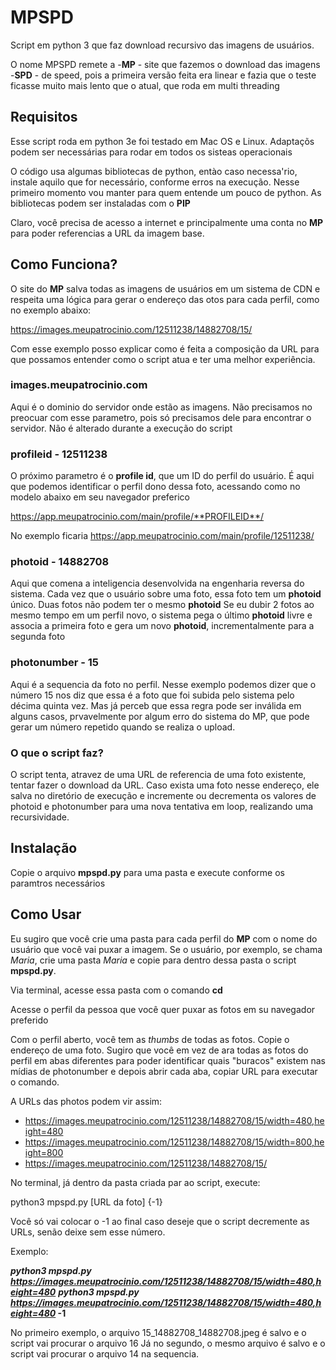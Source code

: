 # MPSPD

Script em python 3 que faz download recursivo das imagens de usuários.

O nome MPSPD remete a 
-__MP__ - site que fazemos o download das imagens
-**SPD** - de speed, pois a primeira versão feita era linear e fazia que o teste ficasse muito mais lento que o atual, que roda em multi threading

## Requisitos
Esse script roda em python 3e foi testado em Mac OS e Linux. Adaptaçõs podem ser necessárias para rodar em todos os sisteas operacionais

O código usa algumas bibliotecas de python, entào caso necessa'rio, instale aquilo que for necessário, conforme erros na execução. Nesse primeiro momento vou manter para quem entende um pouco de python. As bibliotecas podem ser instaladas com o **PIP**

Claro, você precisa de acesso a internet e principalmente uma conta no **MP** para poder referencias a URL da imagem base.

## Como Funciona?

O site do **MP** salva todas as imagens de usuários em um sistema de CDN e respeita uma lógica para gerar o endereço das otos para cada perfil, como no exemplo abaixo:

https://images.meupatrocinio.com/12511238/14882708/15/

Com esse exemplo posso explicar como é feita a composição da URL para que possamos entender como o script atua e ter uma melhor experiência. 

### images.meupatrocinio.com
Aqui é o dominio do servidor onde estão as imagens. Não precisamos no preocuar com esse parametro, pois só precisamos dele para encontrar o servidor. Não é alterado durante a execução do script

### profileid - 12511238
O próximo parametro é o **profile id**, que um ID do perfil do usuário. É aqui que podemos identificar o perfil dono dessa foto, acessando como no modelo abaixo em seu navegador preferico

https://app.meupatrocinio.com/main/profile/**PROFILEID**/

No exemplo ficaria
https://app.meupatrocinio.com/main/profile/12511238/

### photoid - 14882708
Aqui que comena a inteligencia desenvolvida na engenharia reversa do sistema. Cada vez que o usuário sobre uma foto, essa foto tem um **photoid** único. Duas fotos não podem ter o mesmo **photoid** 
Se eu dubir 2 fotos ao mesmo tempo em um perfil novo, o sistema pega o último **photoid** livre e associa a primeira foto e gera um novo **photoid**, incrementalmente para a segunda foto

### photonumber - 15
Aqui é a sequencia da foto no perfil. Nesse exemplo podemos dizer que o número 15 nos diz que essa é a foto que foi subida pelo sistema pelo décima quinta vez. Mas já perceb que essa regra pode ser inválida em alguns casos, prvavelmente por algum erro do sistema do MP, que pode gerar um número repetido quando se realiza o upload. 

### O que o script faz?
O script tenta, atravez de uma URL de referencia de uma foto existente, tentar fazer o download da URL. Caso exista uma foto nesse endereço, ele salva no diretório de execução e incremente ou decrementa os valores de photoid e photonumber para uma nova tentativa em loop, realizando uma recursividade.

## Instalação

Copie o arquivo **mpspd.py** para uma pasta e execute conforme os paramtros necessários

## Como Usar

Eu sugiro que você crie uma pasta para cada perfil do **MP** com o nome do usuário que você vai puxar a imagem. Se o usuário, por exemplo, se chama _Maria_, crie uma pasta _Maria_ e copie para dentro dessa pasta o script **mpspd.py**.

Via terminal, acesse essa pasta com o comando **cd**

Acesse o perfil da pessoa que você quer puxar as fotos em su navegador preferido

Com o perfil aberto, você tem as *thumbs* de todas as fotos. Copie o endereço de uma foto. Sugiro que você em vez de ara todas as fotos do perfil em abas diferentes para poder identificar quais "buracos" existem nas mídias de photonumber e depois abrir cada aba, copiar  URL para executar o comando.

A URLs das photos podem vir assim:

- https://images.meupatrocinio.com/12511238/14882708/15/width=480,height=480
- https://images.meupatrocinio.com/12511238/14882708/15/width=800,height=800
- https://images.meupatrocinio.com/12511238/14882708/15/

No terminal, já dentro da pasta criada par ao script, execute:

python3 mpspd.py [URL da foto] {-1}

Você só vai colocar o -1 ao final caso deseje que o script decremente as URLs, senão deixe sem esse número.

Exemplo:

**_python3 mpspd.py https://images.meupatrocinio.com/12511238/14882708/15/width=480,height=480_**
**_python3 mpspd.py https://images.meupatrocinio.com/12511238/14882708/15/width=480,height=480_ -1**

No primeiro exemplo, o arquivo 15_14882708_14882708.jpeg é salvo e o script vai procurar o arquivo 16
Já no segundo, o mesmo arquivo é salvo e o script vai procurar o arquivo 14 na sequencia.


